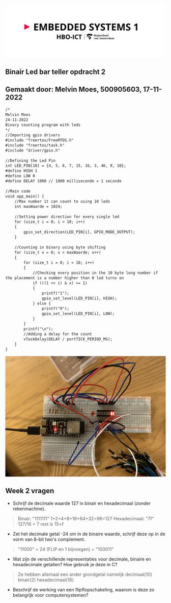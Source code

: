 ![alt text](assets/pictures/em1_markdown_header.png)
## Binair Led bar teller opdracht 2
## Gemaakt door: Melvin Moes, 500905603, 17-11-2022

```
/*
Melvin Moes
24-11-2022
Binary counting program with leds
*/
//Importing gpio drivers
#include "freertos/FreeRTOS.h"
#include "freertos/task.h"
#include "driver/gpio.h"

//Defining the Led Pin 
int LED_PIN[10] = {4, 5, 6, 7, 15, 16, 3, 46, 9, 10};
#define HIGH 1
#define LOW 0
#define DELAY 1000 // 1000 milliseconde = 1 seconde

//Main code
void app_main() {
    //Max number it can count to using 10 leds
    int maxWaarde = 1024;

    //Setting power direction for every single led
    for (size_t i = 0; i < 10; i++)
    {
        gpio_set_direction(LED_PIN[i], GPIO_MODE_OUTPUT);
    }

    //Counting in binary using byte shifting
    for (size_t x = 0; x < maxWaarde; x++)
    {
        for (size_t i = 0; i < 10; i++)
        {
            //Checking every position in the 10 byte long number if the placement is a number higher than 0 led turns on
            if (((1 << i) & x) >= 1)
            {
                printf("1");
                gpio_set_level(LED_PIN[i], HIGH);
            } else {
                printf("0");
                gpio_set_level(LED_PIN[i], LOW);
            }
        }
        printf("\n");
        //Adding a delay for the count
        vTaskDelay(DELAY / portTICK_PERIOD_MS);
    }
}  
```
![alt text](assets/pictures/binairteller.png)
## Week 2 vragen
- Schrijf de decimale waarde 127 in binair en hexadecimaal (zonder rekenmachine).
> Binair: "1111111" 1+2+4+8+16+64+32=96=127 Hexadecimaal: "7f" 127/16 = 7 rest is 15=f
- Zet het decimale getal -24 om in de binaire waarde, schrijf deze op in de vorm van 8-bit two's complement.
> "11000" = 24 (FLIP en 1 bijvoegen) = "100011"
- Wat zijn de verschillende representaties voor decimale, binaire en hexadecimale getallen? Hoe gebruik je deze in C?
> Ze hebben allemaal een ander grondgetal namelijk decimaal(10) binair(2) hexadecimaal(16)
- Beschrijf de werking van een flipflopschakeling, waarom is deze zo belangrijk voor computersystemen?
> 


